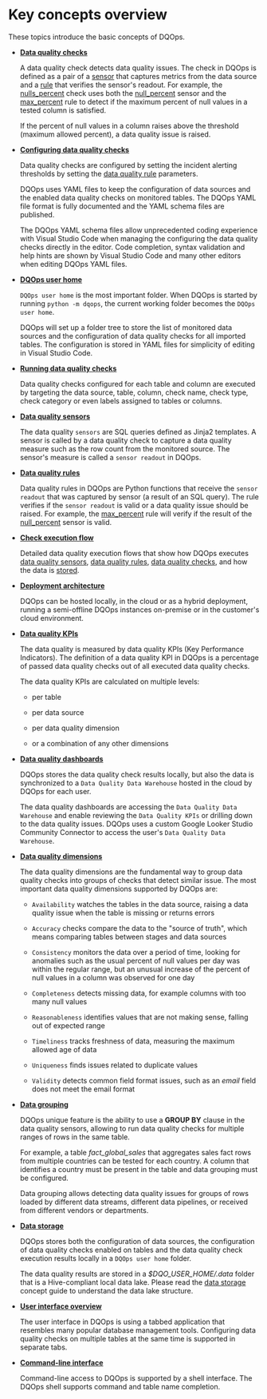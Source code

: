 # Key concepts overview

These topics introduce the basic concepts of DQOps.

 - **[Data quality checks](./checks/index.md)**

    A data quality check detects data quality issues. The check in DQOps is defined as a pair
    of a [sensor](./sensors/sensors.md) that captures metrics from the data source and a [rule](./rules/rules.md) that verifies the sensor's readout.
    For example, the [nulls_percent](../checks/column/nulls/nulls-percent.md) check uses both the
    [null_percent](../reference/sensors/column/nulls-column-sensors.md#null-percent) sensor
    and the [max_percent](../reference/rules/Comparison.md#max-percent) rule to detect if the maximum percent
    of null values in a tested column is satisfied.

    If the percent of null values in a column raises above the threshold (maximum allowed percent),
    a data quality issue is raised.


 - **[Configuring data quality checks](./checks/configuring-checks.md)**

    Data quality checks are configured by setting the incident alerting thresholds
    by setting the [data quality rule](./rules/rules.md) parameters.

    DQOps uses YAML files to keep the configuration of data sources and the enabled data quality checks on monitored tables.
    The DQOps YAML file format is fully documented and the YAML schema files are published.
    
    The DQOps YAML schema files allow unprecedented coding experience with Visual Studio Code when managing the
    configuring the data quality checks directly in the editor. Code completion, syntax validation and help hints
    are shown by Visual Studio Code and many other editors when editing DQOps YAML files.
    

 - **[DQOps user home](./home-folders/dqops-user-home.md)**

    `DQOps user home` is the most important folder. When DQOps is started by running `python -m dqops`, the current working
    folder becomes the `DQOps user home`.

    DQOps will set up a folder tree to store the list of monitored data sources and the configuration of data quality
    checks for all imported tables. The configuration is stored in YAML files for simplicity of editing in Visual Studio Code.


 - **[Running data quality checks](./running-checks/running-checks.md)**

    Data quality checks configured for each table and column are executed by targeting the data source, table, column,
    check name, check type, check category or even labels assigned to tables or columns. 


 - **[Data quality sensors](./sensors/sensors.md)**

    The data quality `sensors` are SQL queries defined as Jinja2 templates. A sensor is called by a data quality check
    to capture a data quality measure such as the row count from the monitored source. The sensor's measure is called
    a `sensor readout` in DQOps.


 - **[Data quality rules](./rules/rules.md)**

    Data quality rules in DQOps are Python functions that receive the `sensor readout`
    that was captured by sensor (a result of an SQL query).
    The rule verifies if the `sensor readout` is valid or a data quality issue should be raised.
    For example, the [max_percent](../reference/rules/Comparison.md#max-percent) rule will verify if the result
    of the [null_percent](../reference/sensors/column/nulls-column-sensors.md#null-percent) sensor is valid.


 - **[Check execution flow](./architecture/check-execution-flow.md)**

    Detailed data quality execution flows that show how DQOps executes [data quality sensors](./sensors/sensors.md),
    [data quality rules](./rules/rules.md), [data quality checks](./checks/index.md),
    and how the data is [stored](./data-storage/data-storage.md).


 - **[Deployment architecture](./architecture/dqops-architecture.md)**

    DQOps can be hosted locally, in the cloud or as a hybrid deployment, running a semi-offline DQOps instances
    on-premise or in the customer's cloud environment.


 - **[Data quality KPIs](./data-quality-kpis/data-quality-kpis.md)**

    The data quality is measured by data quality KPIs (Key Performance Indicators).
    The definition of a data quality KPI in DQOps is a percentage of passed data quality checks out of all executed data quality checks.
    
    The data quality KPIs are calculated on multiple levels:
    
    - per table

    - per data source

    - per data quality dimension

    - or a combination of any other dimensions


 - **[Data quality dashboards](./data-quality-dashboards/data-quality-dashboards.md)**

    DQOps stores the data quality check results locally, but also the data is synchronized to a `Data Quality Data Warehouse`
    hosted in the cloud by DQOps for each user.

    The data quality dashboards are accessing the `Data Quality Data Warehouse` and enable reviewing the `Data Quality KPIs`
    or drilling down to the data quality issues. DQOps uses a custom Google Looker Studio Community Connector to access
    the user's `Data Quality Data Warehouse`.


 - **[Data quality dimensions](./data-quality-dimensions/data-quality-dimensions.md)**

    The data quality dimensions are the fundamental way to group data quality checks into groups of checks that detect similar issue.
    The most important data quality dimensions supported by DQOps are:

    - `Availability` watches the tables in the data source, raising a data quality issue when the table is missing or returns errors

    - `Accuracy` checks compare the data to the "source of truth", which means comparing tables between stages and data sources

    - `Consistency` monitors the data over a period of time, looking for anomalies such as the usual percent of null values
      per day was within the regular range, but an unusual increase of the percent of null values in a column was observed for one day

    - `Completeness` detects missing data, for example columns with too many null values

    - `Reasonableness` identifies values that are not making sense, falling out of expected range

    - `Timeliness` tracks freshness of data, measuring the maximum allowed age of data
   
    - `Uniqueness` finds issues related to duplicate values

    - `Validity` detects common field format issues, such as an *email* field does not meet the email format


- **[Data grouping](./data-grouping/data-grouping.md)**

    DQOps unique feature is the ability to use a **GROUP BY** clause in the data quality sensors, allowing to run data quality checks
    for multiple ranges of rows in the same table.

    For example, a table *fact_global_sales* that aggregates sales fact rows from multiple countries can be tested for each country.
    A column that identifies a country must be present in the table and data grouping must be configured.

    Data grouping allows detecting data quality issues for groups of rows loaded by different data streams,
    different data pipelines, or received from different vendors or departments.


- **[Data storage](./data-storage/data-storage.md)**

    DQOps stores both the configuration of data sources, the configuration of data quality checks enabled on tables
    and the data quality check execution results locally in a `DQOps user home` folder.

    The data quality results are stored in a *$DQO_USER_HOME/.data* folder that is a Hive-compliant local data lake.
    Please read the [data storage](./data-storage/data-storage.md) concept guide to understand the data lake structure.


- **[User interface overview](./user-interface-overview/user-interface-overview.md)**

    The user interface in DQOps is using a tabbed application that resembles many popular database management tools.
    Configuring data quality checks on multiple tables at the same time is supported in separate tabs.  


- **[Command-line interface](./command-line-interface/command-line-interface.md)**

    Command-line access to DQOps is supported by a shell interface. The DQOps shell supports command and table name completion.

 
